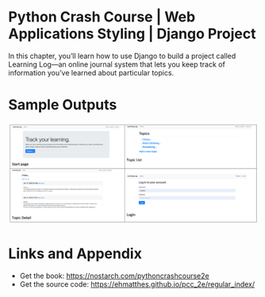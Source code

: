 # Python Crash Course | Web Applications Styling | Django Project

In this chapter, you’ll learn how to use Django to build a project called Learning Log—an online journal system that lets you keep track of information you’ve learned about particular topics.


Sample Outputs
========================================================

![Sample Outputs](https://github.com/nihathalici/Python-Crash-Course-The-Book/blob/main/Projects/Django-Project/learning_log_sample_output.PNG)


Links and Appendix
========================================================

- Get the book: https://nostarch.com/pythoncrashcourse2e
- Get the source code: https://ehmatthes.github.io/pcc_2e/regular_index/
